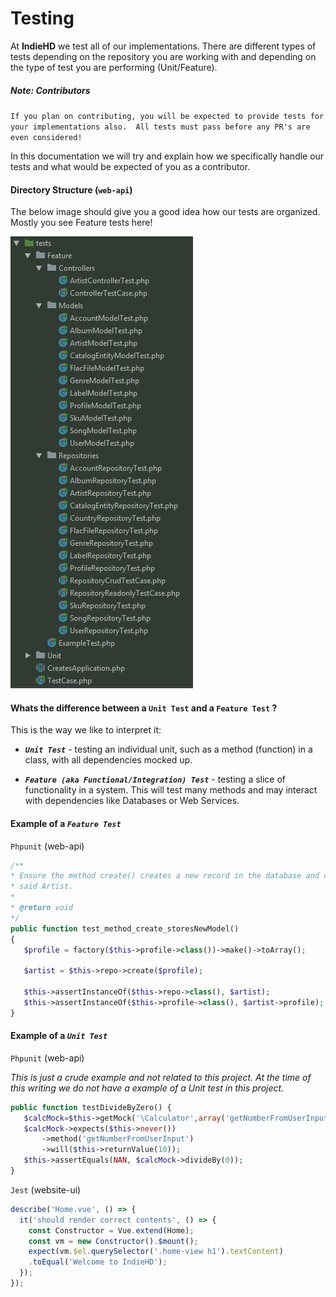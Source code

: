 # Testing
At **IndieHD** we test all of our implementations. There are different types of tests depending on 
the repository you are working with and depending on the type of test you are performing 
(Unit/Feature). 

##### Note: Contributors
`If you plan on contributing, you will be expected to provide tests for your implementations also. 
All tests must pass before any PR's are even considered!`

In this documentation we will try and explain how we specifically handle our tests and what would be
expected of you as a contributor.

#### Directory Structure (`web-api`)
 
 The below image should give you a good idea how our tests are organized. Mostly you see Feature 
 tests here!
 
 ![](images/tests_dir_structure.png)
 
 #### Whats the difference between a `Unit Test` and a `Feature Test` ?
 
 This is the way we like to interpret it:
 
 * ***`Unit Test`*** - testing an individual unit, such as a method (function) in a class, with all 
 dependencies mocked up.
 
 * ***`Feature (aka Functional/Integration) Test`*** - testing a slice of functionality in a system. 
 This will test many methods and may interact with dependencies like Databases or Web Services.
 
 #### Example of a ***`Feature Test`***
 
 `Phpunit` (web-api)
 ```php
/**
* Ensure the method create() creates a new record in the database and creates a profile for
* said Artist.
*
* @return void
*/
public function test_method_create_storesNewModel()
{
    $profile = factory($this->profile->class())->make()->toArray();
    
    $artist = $this->repo->create($profile);
    
    $this->assertInstanceOf($this->repo->class(), $artist);
    $this->assertInstanceOf($this->profile->class(), $artist->profile);
}
 ```
 
 #### Example of a ***`Unit Test`***
 
 `Phpunit` (web-api)
 
 *This is just a crude example and not related to this project. At the time of this writing we do not
  have a example of a Unit test in this project.*
 ```php
 public function testDivideByZero() {
    $calcMock=$this->getMock('\Calculator',array('getNumberFromUserInput'));
    $calcMock->expects($this->never())
        ->method('getNumberFromUserInput')
        ->will($this->returnValue(10));
    $this->assertEquals(NAN, $calcMock->divideBy(0));
}
 ```
 
 `Jest` (website-ui)
```javascript
describe('Home.vue', () => {
  it('should render correct contents', () => {
    const Constructor = Vue.extend(Home);
    const vm = new Constructor().$mount();
    expect(vm.$el.querySelector('.home-view h1').textContent)
    .toEqual('Welcome to IndieHD');
  });
});
```

 
 
 
 